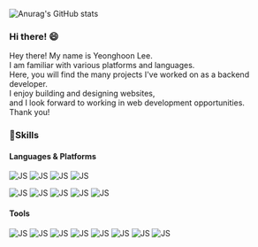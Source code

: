 ![Anurag's GitHub stats](https://github-readme-stats.vercel.app/api?username=2YeongHoon&show_icons=true&theme=dracula)

### **Hi there!** :smile:
Hey there! My name is Yeonghoon Lee.  
I am familiar with various platforms and languages.  
Here, you will find the many projects I've worked on as a backend developer.  
I enjoy building and designing websites,  
and I look forward to working in web development opportunities.  
Thank you!






### :muscle:**Skills**
#### Languages & Platforms
![JS](https://img.shields.io/badge/Java-007396?style=flat-square&logo=Java&logoColor=white) ![JS](https://img.shields.io/badge/C%23-239120?style=flat-square&logo=Csharp&logoColor=white) ![JS](https://img.shields.io/badge/JavaScript-F7DF1E?style=flat-square&logo=JavaScript&logoColor=black) ![JS](https://img.shields.io/badge/SpringBoot-6DB33F?style=flat-square&logo=springboot&logoColor=white)

![JS](https://img.shields.io/badge/OpenShift-EE0000?style=flat-square&logo=RedHatOpenShift&logoColor=white) ![JS](https://img.shields.io/badge/Docker-2496ED?style=flat-square&logo=Docker&logoColor=white) ![JS](https://img.shields.io/badge/AWS-232F3E?style=flat-square&logo=Amazon%20AWS&logoColor=white) ![JS](https://img.shields.io/badge/Mysql-4479A1?style=flat-square&logo=MySQL&logoColor=white) ![JS](https://img.shields.io/badge/MariaDB-003545?style=flat-square&logo=MariaDB&logoColor=white)
#### Tools
![JS](https://img.shields.io/badge/IntelliJ-000000?style=flat-square&logo=IntelliJIDEA&logoColor=white) ![JS](https://img.shields.io/badge/VisualStudio-5C2D91?style=flat-square&logo=VisualStudio&logoColor=white) ![JS](https://img.shields.io/badge/VisualStudioCode-007ACC?style=flat-square&logo=VisualStudioCode&logoColor=white) ![JS](https://img.shields.io/badge/Postman-FF6C37?style=flat-square&logo=Postman&logoColor=white) ![JS](https://img.shields.io/badge/GitHub-181717?style=flat-square&logo=GitHub&logoColor=white) ![JS](https://img.shields.io/badge/Atlassian-0052CC?style=flat-square&logo=Atlassian&logoColor=white) ![JS](https://img.shields.io/badge/Slack-4A154B?style=flat-square&logo=Slack&logoColor=white) ![JS](https://img.shields.io/badge/Notion-000000?style=flat-square&logo=Notion&logoColor=white)
